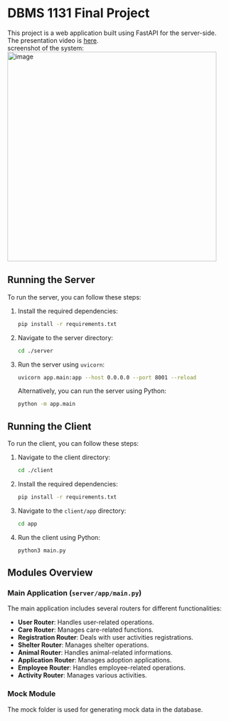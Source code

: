 # DBMS 1131 Final Project

This project is a web application built using FastAPI for the server-side.<br/>
The presentation video is [here](https://youtu.be/5WRRdEJFbns).<br/>
screenshot of the system:<br/>
<img width="470" alt="image" src="https://github.com/user-attachments/assets/ff40257d-3699-4c39-be33-e59afa423d11">

## Running the Server

To run the server, you can follow these steps:

1. Install the required dependencies:
   ```sh
   pip install -r requirements.txt
   ```
   
2. Navigate to the server directory:
   ```sh
   cd ./server
   ```

3. Run the server using `uvicorn`:
   ```sh
   uvicorn app.main:app --host 0.0.0.0 --port 8001 --reload
   ```

   Alternatively, you can run the server using Python:
   ```sh
   python -m app.main
   ```
## Running the Client

To run the client, you can follow these steps:

1. Navigate to the client directory:
   ```sh
   cd ./client
   ```

2. Install the required dependencies:
   ```sh
   pip install -r requirements.txt
   ```

3. Navigate to the `client/app` directory:
   ```sh
   cd app
   ```

4. Run the client using Python:
   ```sh
   python3 main.py
   ```
## Modules Overview

### Main Application (`server/app/main.py`)

The main application includes several routers for different functionalities:

- **User Router**: Handles user-related operations.
- **Care Router**: Manages care-related functions.
- **Registration Router**: Deals with user activities registrations.
- **Shelter Router**: Manages shelter operations.
- **Animal Router**: Handles animal-related informations.
- **Application Router**: Manages adoption applications.
- **Employee Router**: Handles employee-related operations.
- **Activity Router**: Manages various activities.

### Mock Module

The mock folder is used for generating mock data in the database. 
